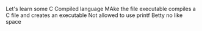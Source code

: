 Let's learn some C
Compiled language
MAke the file executable
compiles a C file and creates an executable
Not allowed to use printf
Betty no like space 
